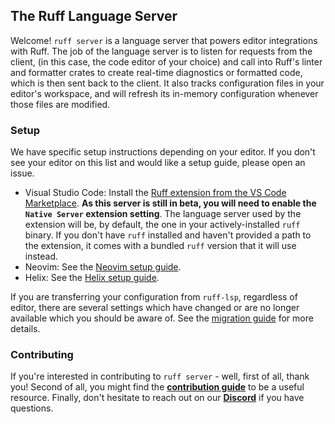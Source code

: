 ## The Ruff Language Server

Welcome! `ruff server` is a language server that powers editor integrations with Ruff. The job of the language server is to
listen for requests from the client, (in this case, the code editor of your choice) and call into Ruff's linter and formatter
crates to create real-time diagnostics or formatted code, which is then sent back to the client. It also tracks configuration
files in your editor's workspace, and will refresh its in-memory configuration whenever those files are modified.

### Setup

We have specific setup instructions depending on your editor. If you don't see your editor on this list and would like a setup guide, please open an issue.

- Visual Studio Code: Install the [Ruff extension from the VS Code Marketplace](https://marketplace.visualstudio.com/items?itemName=charliermarsh.ruff). **As this server is still in beta, you will need to enable the `Native Server` extension setting**. The language server used by the extension will be, by default, the one in your actively-installed `ruff` binary. If you don't have `ruff` installed and haven't provided a path to the extension, it comes with a bundled `ruff` version that it will use instead.
- Neovim: See the [Neovim setup guide](docs/setup/NEOVIM.md).
- Helix: See the [Helix setup guide](docs/setup//HELIX.md).

If you are transferring your configuration from `ruff-lsp`, regardless of editor, there are several settings which have changed or are no longer available which you should be aware of. See the [migration guide](docs/MIGRATION.md) for more details.

### Contributing

If you're interested in contributing to `ruff server` - well, first of all, thank you! Second of all, you might find the [**contribution guide**](CONTRIBUTING.md) to be a useful resource. Finally, don't hesitate to reach out on our [**Discord**](https://discord.com/invite/astral-sh) if you have questions.
